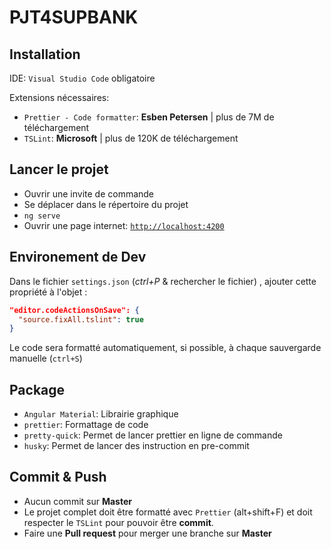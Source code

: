 # PJT4SUPBANK

## Installation

IDE: `Visual Studio Code` obligatoire

Extensions nécessaires: 
  - `Prettier - Code formatter`: **Esben Petersen** | plus de 7M de téléchargement
  - `TSLint`: **Microsoft** | plus de 120K de téléchargement
  
## Lancer le projet

- Ouvrir une invite de commande
- Se déplacer dans le répertoire du projet
- `ng serve`
- Ouvrir une page internet: [`http://localhost:4200`](http://localhost:4200)

## Environement de Dev

Dans le fichier `settings.json` (*ctrl+P* & rechercher le fichier) , ajouter cette propriété à l'objet :
```json
"editor.codeActionsOnSave": {
  "source.fixAll.tslint": true
}
```
Le code sera formatté automatiquement, si possible, à chaque sauvergarde manuelle (`ctrl+S`)

## Package

- `Angular Material`: Librairie graphique
- `prettier`: Formattage de code
- `pretty-quick`: Permet de lancer prettier en ligne de commande
- `husky`: Permet de lancer des instruction en pre-commit

## Commit & Push

- Aucun commit sur **Master**
- Le projet complet doit être formatté avec `Prettier` (alt+shift+F) et doit respecter le `TSLint` pour pouvoir être **commit**.
- Faire une **Pull request** pour merger une branche sur **Master**

